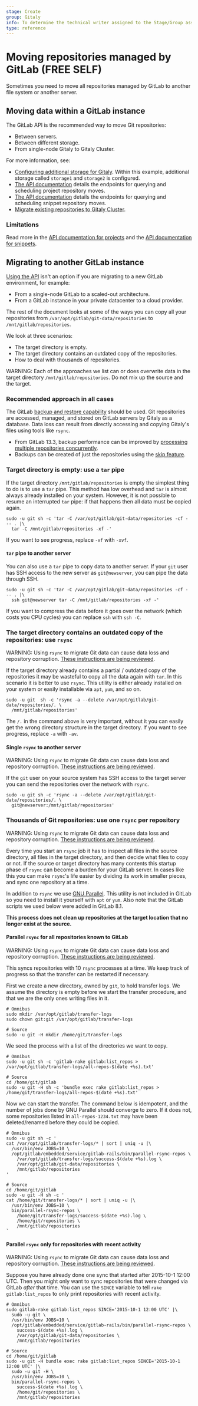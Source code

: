 ```yaml
---
stage: Create
group: Gitaly
info: To determine the technical writer assigned to the Stage/Group associated with this page, see https://about.gitlab.com/handbook/engineering/ux/technical-writing/#assignments
type: reference
---
```


# Moving repositories managed by GitLab **(FREE SELF)**

Sometimes you need to move all repositories managed by GitLab to
another file system or another server.

## Moving data within a GitLab instance

The GitLab API is the recommended way to move Git repositories:

- Between servers.
- Between different storage.
- From single-node Gitaly to Gitaly Cluster.

For more information, see:

- [Configuring additional storage for Gitaly](../gitaly/index.md#network-architecture). Within this
  example, additional storage called `storage1` and `storage2` is configured.
- [The API documentation](../../api/project_repository_storage_moves.md) details the endpoints for
  querying and scheduling project repository moves.
- [The API documentation](../../api/snippet_repository_storage_moves.md) details the endpoints for
  querying and scheduling snippet repository moves.
- [Migrate existing repositories to Gitaly Cluster](../gitaly/praefect.md#migrate-existing-repositories-to-gitaly-cluster).

### Limitations

Read more in the [API documentation for projects](../../api/project_repository_storage_moves.md#limitations) and the [API documentation for snippets](../../api/snippet_repository_storage_moves.md#limitations).

## Migrating to another GitLab instance

[Using the API](#moving-data-within-a-gitlab-instance) isn't an option if you are migrating to a new
GitLab environment, for example:

- From a single-node GitLab to a scaled-out architecture.
- From a GitLab instance in your private datacenter to a cloud provider.

The rest of the document looks
at some of the ways you can copy all your repositories from
`/var/opt/gitlab/git-data/repositories` to `/mnt/gitlab/repositories`.

We look at three scenarios:

- The target directory is empty.
- The target directory contains an outdated copy of the repositories.
- How to deal with thousands of repositories.

WARNING:
Each of the approaches we list can or does overwrite data in the target directory
`/mnt/gitlab/repositories`. Do not mix up the source and the target.

### Recommended approach in all cases

The GitLab [backup and restore capability](../../raketasks/backup_restore.md) should be used. Git
repositories are accessed, managed, and stored on GitLab servers by Gitaly as a database. Data loss
can result from directly accessing and copying Gitaly's files using tools like `rsync`.

- From GitLab 13.3, backup performance can be improved by
  [processing multiple repositories concurrently](../../raketasks/backup_restore.md#back-up-git-repositories-concurrently).
- Backups can be created of just the repositories using the
  [skip feature](../../raketasks/backup_restore.md#excluding-specific-directories-from-the-backup).

### Target directory is empty: use a `tar` pipe

If the target directory `/mnt/gitlab/repositories` is empty the
simplest thing to do is to use a `tar` pipe. This method has low
overhead and `tar` is almost always already installed on your system.
However, it is not possible to resume an interrupted `tar` pipe: if
that happens then all data must be copied again.

```shell
sudo -u git sh -c 'tar -C /var/opt/gitlab/git-data/repositories -cf - -- . |\
  tar -C /mnt/gitlab/repositories -xf -'
```

If you want to see progress, replace `-xf` with `-xvf`.

#### `tar` pipe to another server

You can also use a `tar` pipe to copy data to another server. If your
`git` user has SSH access to the new server as `git@newserver`, you
can pipe the data through SSH.

```shell
sudo -u git sh -c 'tar -C /var/opt/gitlab/git-data/repositories -cf - -- . |\
  ssh git@newserver tar -C /mnt/gitlab/repositories -xf -'
```

If you want to compress the data before it goes over the network
(which costs you CPU cycles) you can replace `ssh` with `ssh -C`.

### The target directory contains an outdated copy of the repositories: use `rsync`

WARNING:
Using `rsync` to migrate Git data can cause data loss and repository corruption.
[These instructions are being reviewed](https://gitlab.com/gitlab-org/gitlab/-/issues/270422).

If the target directory already contains a partial / outdated copy
of the repositories it may be wasteful to copy all the data again
with `tar`. In this scenario it is better to use `rsync`. This utility
is either already installed on your system or easily installable
via `apt`, `yum`, and so on.

```shell
sudo -u git  sh -c 'rsync -a --delete /var/opt/gitlab/git-data/repositories/. \
  /mnt/gitlab/repositories'
```

The `/.` in the command above is very important, without it you can
easily get the wrong directory structure in the target directory.
If you want to see progress, replace `-a` with `-av`.

#### Single `rsync` to another server

WARNING:
Using `rsync` to migrate Git data can cause data loss and repository corruption.
[These instructions are being reviewed](https://gitlab.com/gitlab-org/gitlab/-/issues/270422).

If the `git` user on your source system has SSH access to the target
server you can send the repositories over the network with `rsync`.

```shell
sudo -u git sh -c 'rsync -a --delete /var/opt/gitlab/git-data/repositories/. \
  git@newserver:/mnt/gitlab/repositories'
```

### Thousands of Git repositories: use one `rsync` per repository

WARNING:
Using `rsync` to migrate Git data can cause data loss and repository corruption.
[These instructions are being reviewed](https://gitlab.com/gitlab-org/gitlab/-/issues/270422).

Every time you start an `rsync` job it has to inspect all files in
the source directory, all files in the target directory, and then
decide what files to copy or not. If the source or target directory
has many contents this startup phase of `rsync` can become a burden
for your GitLab server. In cases like this you can make `rsync`'s
life easier by dividing its work in smaller pieces, and sync one
repository at a time.

In addition to `rsync` we use [GNU Parallel](http://www.gnu.org/software/parallel/).
This utility is not included in GitLab so you need to install it yourself with `apt`
or `yum`. Also note that the GitLab scripts we used below were added in GitLab 8.1.

**This process does not clean up repositories at the target location that no
longer exist at the source.**

#### Parallel `rsync` for all repositories known to GitLab

WARNING:
Using `rsync` to migrate Git data can cause data loss and repository corruption.
[These instructions are being reviewed](https://gitlab.com/gitlab-org/gitlab/-/issues/270422).

This syncs repositories with 10 `rsync` processes at a time. We keep
track of progress so that the transfer can be restarted if necessary.

First we create a new directory, owned by `git`, to hold transfer
logs. We assume the directory is empty before we start the transfer
procedure, and that we are the only ones writing files in it.

```shell
# Omnibus
sudo mkdir /var/opt/gitlab/transfer-logs
sudo chown git:git /var/opt/gitlab/transfer-logs

# Source
sudo -u git -H mkdir /home/git/transfer-logs
```

We seed the process with a list of the directories we want to copy.

```shell
# Omnibus
sudo -u git sh -c 'gitlab-rake gitlab:list_repos > /var/opt/gitlab/transfer-logs/all-repos-$(date +%s).txt'

# Source
cd /home/git/gitlab
sudo -u git -H sh -c 'bundle exec rake gitlab:list_repos > /home/git/transfer-logs/all-repos-$(date +%s).txt'
```

Now we can start the transfer. The command below is idempotent, and
the number of jobs done by GNU Parallel should converge to zero. If it
does not, some repositories listed in `all-repos-1234.txt` may have been
deleted/renamed before they could be copied.

```shell
# Omnibus
sudo -u git sh -c '
cat /var/opt/gitlab/transfer-logs/* | sort | uniq -u |\
  /usr/bin/env JOBS=10 \
  /opt/gitlab/embedded/service/gitlab-rails/bin/parallel-rsync-repos \
    /var/opt/gitlab/transfer-logs/success-$(date +%s).log \
    /var/opt/gitlab/git-data/repositories \
    /mnt/gitlab/repositories
'

# Source
cd /home/git/gitlab
sudo -u git -H sh -c '
cat /home/git/transfer-logs/* | sort | uniq -u |\
  /usr/bin/env JOBS=10 \
  bin/parallel-rsync-repos \
    /home/git/transfer-logs/success-$(date +%s).log \
    /home/git/repositories \
    /mnt/gitlab/repositories
`
```

#### Parallel `rsync` only for repositories with recent activity

WARNING:
Using `rsync` to migrate Git data can cause data loss and repository corruption.
[These instructions are being reviewed](https://gitlab.com/gitlab-org/gitlab/-/issues/270422).

Suppose you have already done one sync that started after 2015-10-1 12:00 UTC.
Then you might only want to sync repositories that were changed via GitLab
_after_ that time. You can use the `SINCE` variable to tell `rake
gitlab:list_repos` to only print repositories with recent activity.

```shell
# Omnibus
sudo gitlab-rake gitlab:list_repos SINCE='2015-10-1 12:00 UTC' |\
  sudo -u git \
  /usr/bin/env JOBS=10 \
  /opt/gitlab/embedded/service/gitlab-rails/bin/parallel-rsync-repos \
    success-$(date +%s).log \
    /var/opt/gitlab/git-data/repositories \
    /mnt/gitlab/repositories

# Source
cd /home/git/gitlab
sudo -u git -H bundle exec rake gitlab:list_repos SINCE='2015-10-1 12:00 UTC' |\
  sudo -u git -H \
  /usr/bin/env JOBS=10 \
  bin/parallel-rsync-repos \
    success-$(date +%s).log \
    /home/git/repositories \
    /mnt/gitlab/repositories
```
